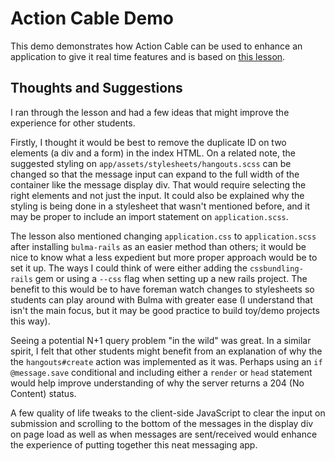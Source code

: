 # Action Cable Demo

This demo demonstrates how Action Cable can be used to enhance an application to give it real time features and is based on [this lesson](https://github.com/TheOdinProject/curriculum/blob/main/ruby_on_rails/mailers_advanced_topics/actioncable_lesson.md).

## Thoughts and Suggestions
I ran through the lesson and had a few ideas that might improve the experience for other students.

Firstly, I thought it would be best to remove the duplicate ID on two elements (a div and a form) in the index HTML. On a related note, the suggested styling on `app/assets/stylesheets/hangouts.scss` can be changed so that the message input can expand to the full width of the container like the message display div. That would require selecting the right elements and not just the input. It could also be explained why the styling is being done in a stylesheet that wasn't mentioned before, and it may be proper to include an import statement on `application.scss`. 

The lesson also mentioned changing `application.css` to `application.scss` after installing `bulma-rails` as an easier method than others; it would be nice to know what a less expedient but more proper approach would be to set it up. The ways I could think of were either adding the `cssbundling-rails` gem or using a `--css` flag when setting up a new rails project. The benefit to this would be to have foreman watch changes to stylesheets so students can play around with Bulma with greater ease (I understand that isn't the main focus, but it may be good practice to build toy/demo projects this way).

Seeing a potential N+1 query problem "in the wild" was great. In a similar spirit, I felt that other students might benefit from an explanation of why the the `hangouts#create` action was implemented as it was. Perhaps using an `if @message.save` conditional and including either a `render` or `head` statement would help improve understanding of why the server returns a 204 (No Content) status. 

A few quality of life tweaks to the client-side JavaScript to clear the input on submission and scrolling to the bottom of the messages in the display div on page load as well as when messages are sent/received would enhance the experience of putting together this neat messaging app. 